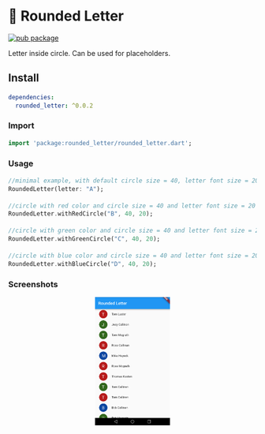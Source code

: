 # :star2: Rounded Letter

[![pub package](https://img.shields.io/pub/v/rounded_letter.svg)](https://github.com/jhomlala/roundedletter)

Letter inside circle. Can be used for placeholders.

##  Install

```yaml
dependencies:
  rounded_letter: ^0.0.2
```

###  Import

```dart
import 'package:rounded_letter/rounded_letter.dart';
```

###  Usage

```dart
//minimal example, with default circle size = 40, letter font size = 20 and blue color
RoundedLetter(letter: "A");

//circle with red color and circle size = 40 and letter font size = 20
RoundedLetter.withRedCircle("B", 40, 20);

//circle with green color and circle size = 40 and letter font size = 20
RoundedLetter.withGreenCircle("C", 40, 20);

//circle with blue color and circle size = 40 and letter font size = 20
RoundedLetter.withBlueCircle("D", 40, 20);
```

### Screenshots

<p align="center">
  <img width="30%" height="30%" src="https://github.com/jhomlala/roundedletter/blob/master/screenshots/screenshot1.png">
</p>
